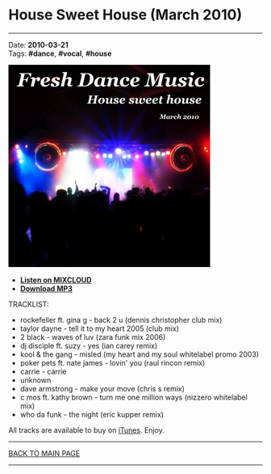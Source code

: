 # House Sweet House (March 2010)

----

Date: **2010-03-21**  
Tags: **#dance**, **#vocal**, **#house**  

[![Fresh Dance Music - House Sweet House (March 2010)](./img/house-sweet-house-march-2010.jpg)](https://www.mixcloud.com/FreshDanceMusic/house-sweet-house-march-2010/)

* [**Listen on MIXCLOUD**](https://www.mixcloud.com/FreshDanceMusic/house-sweet-house-march-2010/)
* [**Download MP3**](https://1drv.ms/u/s!AmzuuXrjf51v2LFvI5T8HfjjelMJsA?e=lZt7mK)

TRACKLIST:

* rockefeller ft. gina g - back 2 u (dennis christopher club mix)
* taylor dayne - tell it to my heart 2005 (club mix)
* 2 black - waves of luv (zara funk mix 2006)
* dj disciple ft. suzy - yes (ian carey remix)
* kool & the gang - misled (my heart and my soul whitelabel promo 2003)
* poker pets ft. nate james - lovin' you (raul rincon remix)
* carrie - carrie
* unknown
* dave armstrong - make your move (chris s remix)
* c mos ft. kathy brown - turn me one million ways (nizzero whitelabel mix)
* who da funk - the night (eric kupper remix)

All tracks are available to buy on <a href="http://itunes.apple.com/pl/" target="_blank">iTunes</a>.
Enjoy.

----

[BACK TO MAIN PAGE](./README.md)

----
